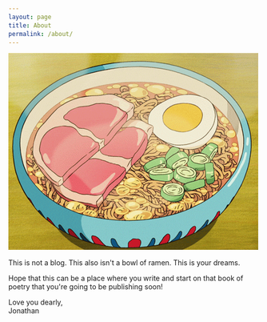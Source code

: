 ```yaml
---
layout: page
title: About
permalink: /about/
---
```

![](/assets/images/ramen.gif)


This is not a blog. This also isn't a bowl of ramen. This is your dreams.

Hope that this can be a place where you write and start on that book of poetry that you're going to be publishing soon!

Love you dearly,  
Jonathan
